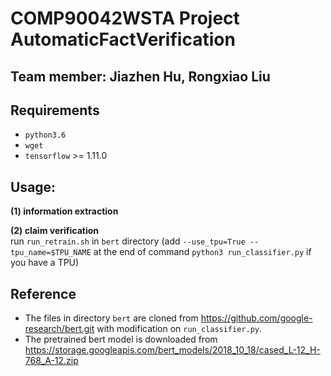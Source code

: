 COMP90042WSTA Project AutomaticFactVerification
======
Team member: Jiazhen Hu, Rongxiao Liu
------

## Requirements
* `python3.6`
* `wget`
* `tensorflow` >= 1.11.0

## Usage:
<b>(1) information extraction</b>  
  
<b>(2) claim verification</b>  
run `run_retrain.sh` in `bert` directory
(add `--use_tpu=True --tpu_name=$TPU_NAME` at the end of command `python3 run_classifier.py` if you have a TPU)


## Reference
* The files in directory `bert` are cloned from https://github.com/google-research/bert.git with modification on `run_classifier.py`.
* The pretrained bert model is downloaded from https://storage.googleapis.com/bert_models/2018_10_18/cased_L-12_H-768_A-12.zip

